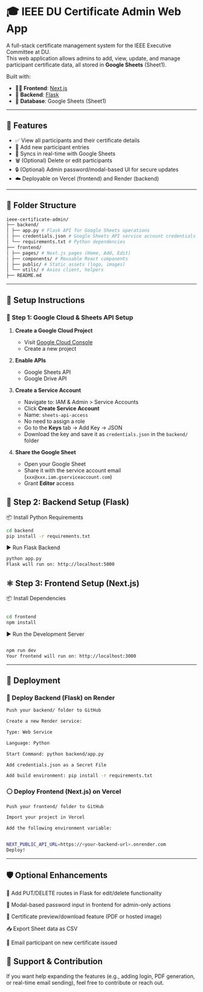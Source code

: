 # 🎓 IEEE DU Certificate Admin Web App

A full-stack certificate management system for the IEEE Executive Committee at DU.  
This web application allows admins to add, view, update, and manage participant certificate data, all stored in **Google Sheets** (Sheet1).

Built with:

- 🧑‍💻 **Frontend**: [Next.js](https://ieeedu-admin-certificate.vercel.app/)
- 🐍 **Backend**: [Flask](https://ieeedu-admincertificate.onrender.com)
- 📄 **Database**: Google Sheets (Sheet1)

---


## 📌 Features

- ✅ View all participants and their certificate details
- 📝 Add new participant entries
- 🔄 Syncs in real-time with Google Sheets
- 🗑️ (Optional) Delete or edit participants
- 🔒 (Optional) Admin password/modal-based UI for secure updates
- ☁️ Deployable on Vercel (frontend) and Render (backend)

---


## 📁 Folder Structure

```bash
ieee-certificate-admin/
├── backend/
│ ├── app.py # Flask API for Google Sheets operations
│ ├── credentials.json # Google Sheets API service account credentials
│ └── requirements.txt # Python dependencies
├── frontend/
│ ├── pages/ # Next.js pages (Home, Add, Edit)
│ ├── components/ # Reusable React components
│ ├── public/ # Static assets (logo, images)
│ └── utils/ # Axios client, helpers
├── README.md
```

---


## 🔧 Setup Instructions

### 🔐 Step 1: Google Cloud & Sheets API Setup

1. **Create a Google Cloud Project**

   - Visit [Google Cloud Console](https://console.cloud.google.com/)
   - Create a new project

2. **Enable APIs**

   - Google Sheets API  
   - Google Drive API

3. **Create a Service Account**

   - Navigate to: IAM & Admin > Service Accounts
   - Click **Create Service Account**
   - Name: `sheets-api-access`
   - No need to assign a role
   - Go to the **Keys** tab → Add Key → JSON
   - Download the key and save it as `credentials.json` in the `backend/` folder

4. **Share the Google Sheet**

   - Open your Google Sheet
   - Share it with the service account email (`xxx@xxx.iam.gserviceaccount.com`)
   - Grant **Editor** access



## 🐍 Step 2: Backend Setup (Flask)

📦 Install Python Requirements

```bash
cd backend
pip install -r requirements.txt

```
▶️ Run Flask Backend
```bash
python app.py
Flask will run on: http://localhost:5000
```


## ⚛️ Step 3: Frontend Setup (Next.js)
📦 Install Dependencies
```bash

cd frontend
npm install
```
▶️ Run the Development Server
```bash

npm run dev
Your frontend will run on: http://localhost:3000
```
---


## 🚀 Deployment
### 🔵 Deploy Backend (Flask) on Render

```bash
Push your backend/ folder to GitHub

Create a new Render service:

Type: Web Service

Language: Python

Start Command: python backend/app.py

Add credentials.json as a Secret File

Add build environment: pip install -r requirements.txt
```
### ⚪ Deploy Frontend (Next.js) on Vercel

```bash
Push your frontend/ folder to GitHub

Import your project in Vercel

Add the following environment variable:


NEXT_PUBLIC_API_URL=https://<your-backend-url>.onrender.com
Deploy!
```
---


## 🛡️ Optional Enhancements

🔄 Add PUT/DELETE routes in Flask for edit/delete functionality

🔐 Modal-based password input in frontend for admin-only actions

📄 Certificate preview/download feature (PDF or hosted image)

📥 Export Sheet data as CSV

📧 Email participant on new certificate issued


## 🙋 Support & Contribution
If you want help expanding the features (e.g., adding login, PDF generation, or real-time email sending), feel free to contribute or reach out.